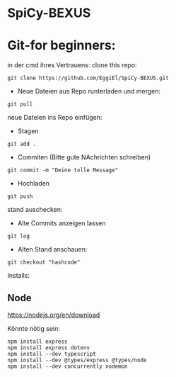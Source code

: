 # SpiCy-BEXUS



# Git-for beginners: 
in der cmd ihres Vertrauens: 
clone this repo: 
```
git clone https://github.com/EggiEl/SpiCy-BEXUS.git
```
- Neue Dateien aus Repo runterladen und mergen:
```
git pull
```

neue Dateien ins Repo einfügen: 

- Stagen
```
git add . 
```
- Commiten (Bitte gute NAchrichten schreiben) 
```
git commit -m "Deine tolle Message" 
```
- Hochladen 
```
git push 
```

stand auschecken: 
- Alte Commits anzeigen lassen
```
git log
```
- Alten Stand anschauen:
```
git checkout "hashcode" 
```

Installs: 
## Node 
https://nodejs.org/en/download

Könnte nötig sein: 
```
npm install express
npm install express dotenv
npm install --dev typescript
npm install --dev @types/express @types/node
npm install --dev concurrently nodemon
```







